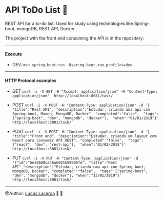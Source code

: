 # API ToDo List :bookmark_tabs:
REST API for a to-do list. Used for study using technologies like Spring-boot, mongoDB, REST API, Docker ...

The project with the front end consuming the API is in the repository:


---
#### Execute

 - DEV: `mvn spring-boot:run -Dspring-boot.run.profiles=dev` 

---

#### HTTP Protocol examples
 
 
- GET ` curl -i -X GET -H "Accept: application/json" -H "Content-Type: application/json"  http://localhost:8081/task/ `

- POST `curl -i -X POST -H "Content-Type: application/json" -d '{
    "title":"Rest API",
    "description":"Estudar, criando uma api com Spring-boot, Maven, MongoDB, Docker",
    "completed":"false", 
    "tags":["spring-boot", "dev", "mongodb", "docker"], 
    "when":"01/01/2019"}' 
    http://localhost:8081/task/ `  

- POST ` curl -i -X POST -H "Content-Type: application/json" -d '{
    "title":"Front end",
    "description":"Estudar, criando um layout com React para consumir API REST", "completed":"false", 
    "tags":["react", "dev", "rest-api"], 
    "when":"01/02/2019"}' 
    http://localhost:8081/task/ `
 

- PUT  `curl -i -X PUT -H "Content-Type: application/json" -d '{"id":"5e20b08ca4ba6665b55905fe", "title":"Rest API","description":"Estudar, criando uma api com Spring-boot, MongoDB, Docker", "completed":"false", 
  "tags":["spring-boot", "dev", "mongodb", "docker"], "when":"13/01/2019"}' http://localhost:8081/task/ `


--- 
@Author: [Lucas Lacerda](https://www.linkedin.com/in/lucaaslb/)  :beer: :pizza: